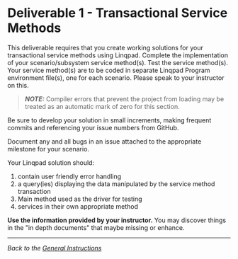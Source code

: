 # Deliverable 1 - **Transactional Service Methods**

This deliverable requires that you create working solutions for your transactional service methods using Linqpad. Complete the implementation of your scenario/subsystem service method(s). Test the service method(s). Your service method(s) are to be coded in separate Linqpad Program environment file(s), one for each scenario. Please speak to your instructor on this.

> ***NOTE:*** Compiler errors that prevent the project from loading may be treated as an automatic mark of zero for this section.

Be sure to develop your solution in small increments, making frequent commits and referencing your issue numbers from GitHub.

Document any and all bugs in an issue attached to the appropriate milestone for your scenario.

Your Linqpad solution should:

1. contain user friendly error handling 
1. a query(ies) displaying the data manipulated by the service method transaction
1. Main method used as the driver for testing
1. services in their own appropriate method

**Use the information provided by your instructor.** You may discover things in the "in depth documents" that maybe missing or enhance.

----

*Back to the [General Instructions](./README.md)*
